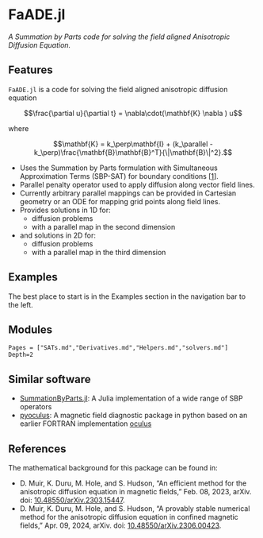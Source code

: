 # FaADE.jl

_A Summation by Parts code for solving the field aligned Anisotropic Diffusion Equation._ 


## Features

`FaADE.jl` is a code for solving the field aligned anisotropic diffusion equation

$$\frac{\partial u}{\partial t} = \nabla\cdot(\mathbf{K} \nabla ) u$$

where

$$\mathbf{K} = k_\perp\mathbf{I} + (k_\parallel - k_\perp)\frac{\mathbf{B}\mathbf{B}^T}{\|\mathbf{B}\|^2}.$$


- Uses the Summation by Parts formulation with Simultaneous Approximation Terms (SBP-SAT) for boundary conditions [[1](https://doi.org/10.1007/s10915-011-9525-z)].
- Parallel penalty operator used to apply diffusion along vector field lines.
- Currently arbitrary parallel mappings can be provided in Cartesian geometry or an ODE for mapping grid points along field lines.
- Provides solutions in 1D for:
    - diffusion problems
    - with a parallel map in the second dimension
- and solutions in 2D for:
    - diffusion problems
    - with a parallel map in the third dimension



## Examples

The best place to start is in the Examples section in the navigation bar to the left.

## Modules


```@contents
Pages = ["SATs.md","Derivatives.md","Helpers.md","solvers.md"]
Depth=2
```

## Similar software

- [SummationByParts.jl](https://github.com/ranocha/SummationByPartsOperators.jl): A Julia implementation of a wide range of SBP operators
- [pyoculus](https://github.com/zhisong/pyoculus): A magnetic field diagnostic package in python based on an earlier FORTRAN implementation [oculus](https://github.com/SRHudson/Oculus)




## References

The mathematical background for this package can be found in:
- D. Muir, K. Duru, M. Hole, and S. Hudson, “An efficient method for the anisotropic diffusion equation in magnetic fields,” Feb. 08, 2023, arXiv. doi: [10.48550/arXiv.2303.15447](http://arxiv.org/abs/2303.15447).
- D. Muir, K. Duru, M. Hole, and S. Hudson, “A provably stable numerical method for the anisotropic diffusion equation in confined magnetic fields,” Apr. 09, 2024, arXiv. doi: [10.48550/arXiv.2306.00423](http://arxiv.org/abs/2306.00423).
